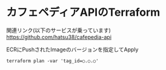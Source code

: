 # カフェペディアAPIのTerraform
関連リンク(以下のサービスが乗っています)
https://github.com/hatsu38/cafepedia-api

ECRにPushされたImageのバージョンを指定してApply
```
terraform plan -var 'tag_id=○.○.○'
```
